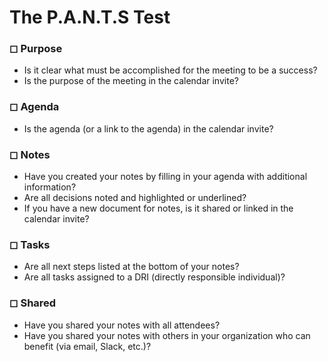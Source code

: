 # The P.A.N.T.S Test

### &EmptySmallSquare; Purpose  
- Is it clear what must be accomplished for the meeting to be a success?  
- Is the purpose of the meeting in the calendar invite?  

### &EmptySmallSquare; Agenda  
- Is the agenda (or a link to the agenda) in the calendar invite?  

### &EmptySmallSquare; Notes  
- Have you created your notes by filling in your agenda with additional information?  
- Are all decisions noted and highlighted or underlined?  
- If you have a new document for notes, is it shared or linked in the calendar invite?  

### &EmptySmallSquare; Tasks  
- Are all next steps listed at the bottom of your notes?  
- Are all tasks assigned to a DRI (directly responsible individual)?  

### &EmptySmallSquare; Shared  
- Have you shared your notes with all attendees?  
- Have you shared your notes with others in your organization who can benefit (via email, Slack, etc.)?  